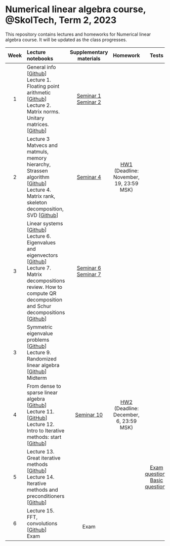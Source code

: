 # Numerical linear algebra course, @SkolTech, Term 2, 2023

This repository contains lectures and homeworks for Numerical linear algebra course. It will be updated as the class progresses.

| Week | Lecture notebooks | Supplementary materials | Homework | Tests |
|:------:|:----------|:----------:|:----------:|:-------:|
|1| General info [[Github](lectures/general_info.ipynb)] <br> Lecture 1. Floating point arithmetic [[Github](./lectures/lecture-1/lecture-1.ipynb)] <br> Lecture 2. Matrix norms. Unitary matrices. [[Github](./lectures/lecture-2/lecture-2.ipynb)]  <br> | [Seminar 1](./practice/Seminar1.ipynb) <br> [Seminar 2](./practice/Seminar2.ipynb) | |
|2| Lecture 3 Matvecs and matmuls, memory hierarchy, Strassen algorithm [[Github](lectures/lecture-3/lecture-3.ipynb)] <br> Lecture 4. Matrix rank, skeleton decomposition, SVD [[Github](./lectures/lecture-4/lecture-4.ipynb)]  <br> | [Seminar 4](./practice/Seminar4.ipynb)   | [HW1](./assignments/hw1/hw1.ipynb) <br> (Deadline: November, 19, 23:59 MSK)  |
|3| Linear systems [[Github](lectures/lecture-5/lecture-5.ipynb)] <br> Lecture 6. Eigenvalues and eigenvectors [[Github](lectures/lecture-6/lecture-6.ipynb)] <br> Lecture 7. Matrix decompositions review. How to compute QR decomposition and Schur decompositions [[Github](lectures/lecture-7/lecture-7.ipynb)] <br> | [Seminar 6](./practice/Seminar6.ipynb) <br> [Seminar 7](./practice/Seminar7.ipynb)  |   |
|3| Symmetric eigenvalue problems [[Github](lectures/lecture-8/lecture-8.ipynb)] <br> Lecture 9. Randomized linear algebra [[Github](lectures/lecture-9/lecture-9.ipynb)]  <br> Midterm <br> |   |   |
|4| From dense to sparse linear algebra [[Github](lectures/lecture-10/lecture-10.ipynb)] <br> Lecture 11. [[GitHub](lectures/lecture-11/lecture-11.ipynb)]   <br> Lecture 12. Intro to Iterative methods: start [[Github](lectures/lecture-12/lecture-12.ipynb)] | [Seminar 10](./practice/Seminar10.ipynb)   | [HW2](./assignments/hw2/hw2.ipynb) <br> (Deadline: December, 6, 23:59 MSK)  |
| 5 | Lecture 13. Great iterative methods [[Github](lectures/lecture-13/lecture-13.ipynb)] <br> Lecture 14. Iterative methods and preconditioners [[Github](lectures/lecture-14/lecture-14.ipynb)] | | | [Exam questions](./assignments/final_exam.pdf) <br> [Basic questions](./assignments/theormin.md) | 
| 6 | Lecture 15. FFT, convolutions [[Github](lectures/lecture-15/lecture-15.ipynb)] <br> Exam | <br> Exam  | | | 

